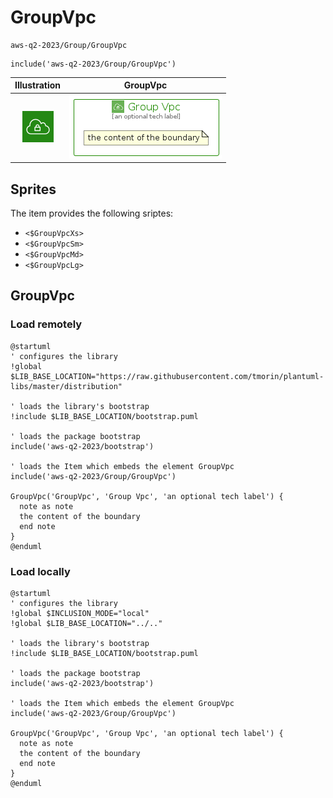 # GroupVpc


```text
aws-q2-2023/Group/GroupVpc
```

```text
include('aws-q2-2023/Group/GroupVpc')
```



| Illustration | GroupVpc |
| :---: | :---: |
| ![illustration for Illustration](../../aws-q2-2023/Resource/GroupIcons/Vpc.png) | ![illustration for GroupVpc](../../aws-q2-2023/Group/GroupVpc.Local.png) |



## Sprites
The item provides the following sriptes:

- `<$GroupVpcXs>`
- `<$GroupVpcSm>`
- `<$GroupVpcMd>`
- `<$GroupVpcLg>`





## GroupVpc

### Load remotely
```plantuml
@startuml
' configures the library
!global $LIB_BASE_LOCATION="https://raw.githubusercontent.com/tmorin/plantuml-libs/master/distribution"

' loads the library's bootstrap
!include $LIB_BASE_LOCATION/bootstrap.puml

' loads the package bootstrap
include('aws-q2-2023/bootstrap')

' loads the Item which embeds the element GroupVpc
include('aws-q2-2023/Group/GroupVpc')

GroupVpc('GroupVpc', 'Group Vpc', 'an optional tech label') {
  note as note
  the content of the boundary
  end note
}
@enduml
```

### Load locally
```plantuml
@startuml
' configures the library
!global $INCLUSION_MODE="local"
!global $LIB_BASE_LOCATION="../.."

' loads the library's bootstrap
!include $LIB_BASE_LOCATION/bootstrap.puml

' loads the package bootstrap
include('aws-q2-2023/bootstrap')

' loads the Item which embeds the element GroupVpc
include('aws-q2-2023/Group/GroupVpc')

GroupVpc('GroupVpc', 'Group Vpc', 'an optional tech label') {
  note as note
  the content of the boundary
  end note
}
@enduml
```

